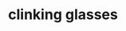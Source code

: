 ---
layout: smileys&emotion
title: clinking glasses
emoji: clinking_glasses
permalink: 🥂.html
image: assets/img/3moji/clinking_glasses.png
---
